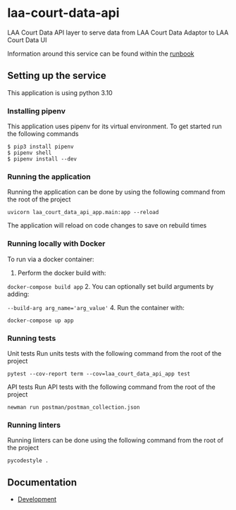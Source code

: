 # laa-court-data-api
LAA Court Data API layer to serve data from LAA Court Data Adaptor to LAA Court Data UI

Information around this service can be found within the [runbook](https://dsdmoj.atlassian.net/wiki/spaces/AAC/pages/3840311923/Court+Data+API+Runbook)

## Setting up the service

This application is using python 3.10

### Installing pipenv

This application uses pipenv for its virtual environment. To get started run the following commands
```shell
$ pip3 install pipenv
$ pipenv shell
$ pipenv install --dev
```

### Running the application

Running the application can be done by using the following command from the root of the project
```shell
uvicorn laa_court_data_api_app.main:app --reload
```
The application will reload on code changes to save on rebuild times

### Running locally with Docker

To run via a docker container:
1. Perform the docker build with: 

`docker-compose build app`
2. You can optionally set build arguments by adding:

`--build-arg arg_name='arg_value'`
4. Run the container with:

`docker-compose up app`


### Running tests

Unit tests
Run units tests with the following command from the root of the project
```shell
pytest --cov-report term --cov=laa_court_data_api_app test
```

API tests
Run API tests with the following command from the root of the project
```shell
newman run postman/postman_collection.json
```


### Running linters

Running linters can be done using the following command from the root of the project
```shell
pycodestyle .
```


## Documentation
* [Development](docs/development.md)

